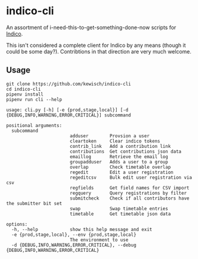 # indico-cli

An assortment of i-need-this-to-get-something-done-now scripts for [Indico](https://getindico.io/).

This isn't considered a complete client for Indico by any means (though it could be some day?). Contribtions in that direction are very much welcome.


## Usage

```
git clone https://github.com/kewisch/indico-cli
cd indico-cli
pipenv install
pipenv run cli --help
```

```
usage: cli.py [-h] [-e {prod,stage,local}] [-d {DEBUG,INFO,WARNING,ERROR,CRITICAL}] subcommand

positional arguments:
  subcommand
                        adduser        Provsion a user
                        cleartoken     Clear indico tokens
                        contrib_link   Add a contribution link
                        contributions  Get contributions json data
                        emaillog       Retrieve the email log
                        groupadduser   Adds a user to a group
                        overlap        Check timetable overlap
                        regedit        Edit a user registration
                        regeditcsv     Bulk edit user registration via csv
                        regfields      Get field names for CSV import
                        regquery       Query registrations by filter
                        submitcheck    Check if all contributors have the submitter bit set
                        swap           Swap timetable entries
                        timetable      Get timetable json data

options:
  -h, --help            show this help message and exit
  -e {prod,stage,local}, --env {prod,stage,local}
                        The environment to use
  -d {DEBUG,INFO,WARNING,ERROR,CRITICAL}, --debug {DEBUG,INFO,WARNING,ERROR,CRITICAL}
````
